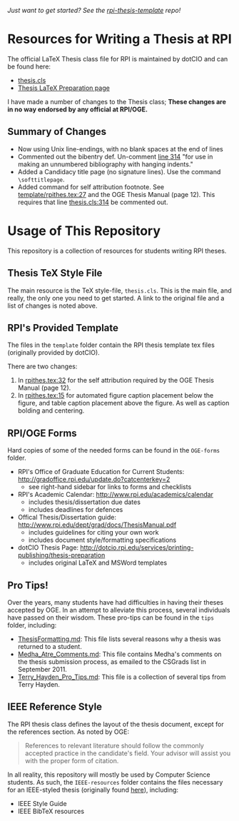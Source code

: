 *Just want to get started? See the [rpi-thesis-template](http://github.com/gonsie/rpi-thesis-template) repo!*

# Resources for Writing a Thesis at RPI

The official LaTeX Thesis class file for RPI is maintained by dotCIO and can be found here:

- [thesis.cls](http://www.rpi.edu/dept/arc/docs/latex-thesis/thesis.cls)
- [Thesis LaTeX Preparation page](http://www.rpi.edu/dept/arc/docs/latex-thesis/thesis.cls)

I have made a number of changes to the Thesis class;
**These changes are in no way endorsed by any official at RPI/OGE.**

## Summary of Changes

- Now using Unix line-endings, with no blank spaces at the end of lines
- Commented out the bibentry def.
  Un-comment [line 314](https://github.com/gonsie/rpi-latex-thesis/blob/master/thesis.cls#L314) "for use in making an unnumbered bibliography with hanging indents."
- Added a Candidacy title page (no signature lines).
  Use the command `\softtitlepage`.
- Added command for self attribution footnote. See [template/rpithes.tex:27](https://github.com/gonsie/rpi-latex-thesis/blob/master/template/rpithes.tex#L27) and the OGE Thesis Manual (page 12).
  This requires that line [thesis.cls:314](https://github.com/gonsie/rpi-latex-thesis/blob/master/thesis.cls#L314) be commented out.

# Usage of This Repository

This repository is a collection of resources for students writing RPI theses.

## Thesis TeX Style File

The main resource is the TeX style-file, `thesis.cls`.
This is the main file, and really, the only one you need to get started.
A link to the original file and a list of changes is noted above.

## RPI's Provided Template

The files in the `template` folder contain the RPI thesis template tex files (originally provided by dotCIO).

There are two changes:
1. In [rpithes.tex:32](https://github.com/gonsie/rpi-latex-thesis/blob/master/template/rpithes.tex#L32) for the self attribution required by the OGE Thesis Manual (page 12).
2. In [rpithes.tex:15](https://github.com/gonsie/rpi-latex-thesis/blob/master/template/rpithes.tex#L15) for automated figure caption placement below the figure, and table caption placement above the figure. As well as caption bolding and centering.

## RPI/OGE Forms

Hard copies of some of the needed forms can be found in the `OGE-forms` folder.

- RPI's Office of Graduate Education for Current Students: http://gradoffice.rpi.edu/update.do?catcenterkey=2
  - see right-hand sidebar for links to forms and checklists
- RPI's Academic Calendar: http://www.rpi.edu/academics/calendar
  - includes thesis/dissertation due dates
  - includes deadlines for defences
- Offical Thesis/Dissertation guide: http://www.rpi.edu/dept/grad/docs/ThesisManual.pdf
  - includes guidelines for citing your own work
  - includes document style/formatting specifications
- dotCIO Thesis Page: http://dotcio.rpi.edu/services/printing-publishing/thesis-preparation
  - includes original LaTeX and MSWord templates

## Pro Tips!

Over the years, many students have had difficulties in having their theses accepted by OGE.
In an attempt to alleviate this process, several individuals have passed on their wisdom.
These pro-tips can be found in the `tips` folder, including:

- [ThesisFormatting.md](https://github.com/gonsie/rpi-latex-thesis/blob/master/tips/ThesisFormatting.md): This file lists several reasons why a thesis was returned to a student.
- [Medha_Atre_Comments.md](https://github.com/gonsie/rpi-latex-thesis/blob/master/tips/Medha_Atre_Comments.md): This file contains Medha's comments on the thesis submission process, as emailed to the CSGrads list in September 2011.
- [Terry_Hayden_Pro_Tips.md](https://github.com/gonsie/rpi-latex-thesis/blob/master/tips/Terry_Hayden_Pro_Tips.md): This file is a collection of several tips from Terry Hayden.

## IEEE Reference Style

The RPI thesis class defines the layout of the thesis document, except for the references section.
As noted by OGE:

> References to relevant literature should follow the commonly accepted practice in the candidate's field.
> Your advisor will assist you with the proper form of citation.

In all reality, this repository will mostly be used by Computer Science students.
As such, the `IEEE-resources` folder contains the files necessary for an IEEE-styled thesis (originally found [here](http://www.ieee.org/conferences_events/conferences/publishing/templates.html)), including:

- IEEE Style Guide
- IEEE BibTeX resources 
